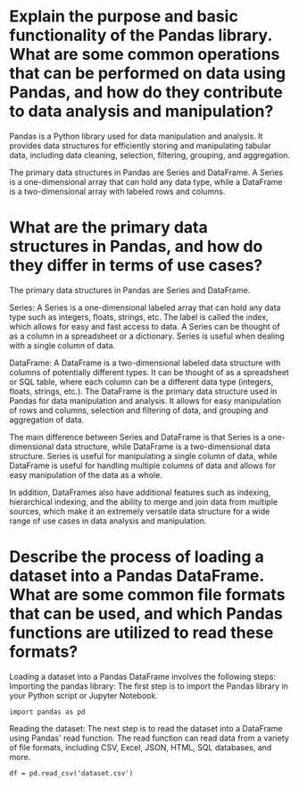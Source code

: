 # Explain the purpose and basic functionality of the Pandas library. What are some common operations that can be performed on data using Pandas, and how do they contribute to data analysis and manipulation?
Pandas is a Python library used for data manipulation and analysis. It provides data structures for efficiently storing and manipulating tabular data, including data cleaning, selection, filtering, grouping, and aggregation.

The primary data structures in Pandas are Series and DataFrame. A Series is a one-dimensional array that can hold any data type, while a DataFrame is a two-dimensional array with labeled rows and columns.
# What are the primary data structures in Pandas, and how do they differ in terms of use cases?
The primary data structures in Pandas are Series and DataFrame.

Series: A Series is a one-dimensional labeled array that can hold any data type such as integers, floats, strings, etc. The label is called the index, which allows for easy and fast access to data. A Series can be thought of as a column in a spreadsheet or a dictionary. Series is useful when dealing with a single column of data.

DataFrame: A DataFrame is a two-dimensional labeled data structure with columns of potentially different types. It can be thought of as a spreadsheet or SQL table, where each column can be a different data type (integers, floats, strings, etc.). The DataFrame is the primary data structure used in Pandas for data manipulation and analysis. It allows for easy manipulation of rows and columns, selection and filtering of data, and grouping and aggregation of data.

The main difference between Series and DataFrame is that Series is a one-dimensional data structure, while DataFrame is a two-dimensional data structure. Series is useful for manipulating a single column of data, while DataFrame is useful for handling multiple columns of data and allows for easy manipulation of the data as a whole.

In addition, DataFrames also have additional features such as indexing, hierarchical indexing, and the ability to merge and join data from multiple sources, which make it an extremely versatile data structure for a wide range of use cases in data analysis and manipulation.
# Describe the process of loading a dataset into a Pandas DataFrame. What are some common file formats that can be used, and which Pandas functions are utilized to read these formats?
Loading a dataset into a Pandas DataFrame involves the following steps:
Importing the pandas library: The first step is to import the Pandas library in your Python script or Jupyter Notebook.
```
import pandas as pd

```
Reading the dataset: The next step is to read the dataset into a DataFrame using Pandas' read function. The read function can read data from a variety of file formats, including CSV, Excel, JSON, HTML, SQL databases, and more.
```
df = pd.read_csv('dataset.csv')

```